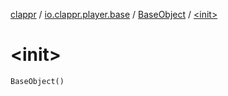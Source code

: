 [clappr](../../index.md) / [io.clappr.player.base](../index.md) / [BaseObject](index.md) / [&lt;init&gt;](.)

# &lt;init&gt;

`BaseObject()`